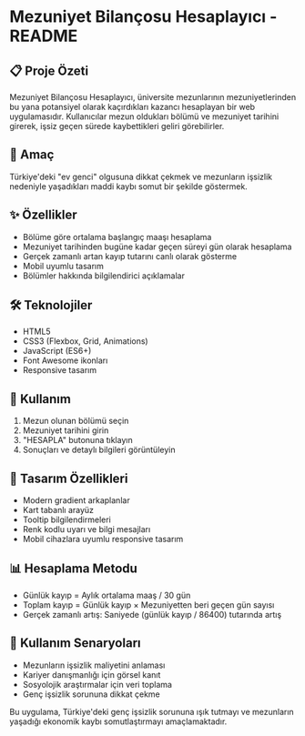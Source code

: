 # Mezuniyet Bilançosu Hesaplayıcı - README

## 📋 Proje Özeti
Mezuniyet Bilançosu Hesaplayıcı, üniversite mezunlarının mezuniyetlerinden bu yana potansiyel olarak kaçırdıkları kazancı hesaplayan bir web uygulamasıdır. Kullanıcılar mezun oldukları bölümü ve mezuniyet tarihini girerek, işsiz geçen sürede kaybettikleri geliri görebilirler.

## 🎯 Amaç
Türkiye'deki "ev genci" olgusuna dikkat çekmek ve mezunların işsizlik nedeniyle yaşadıkları maddi kaybı somut bir şekilde göstermek.

## ✨ Özellikler
- Bölüme göre ortalama başlangıç maaşı hesaplama
- Mezuniyet tarihinden bugüne kadar geçen süreyi gün olarak hesaplama
- Gerçek zamanlı artan kayıp tutarını canlı olarak gösterme
- Mobil uyumlu tasarım
- Bölümler hakkında bilgilendirici açıklamalar

## 🛠️ Teknolojiler
- HTML5
- CSS3 (Flexbox, Grid, Animations)
- JavaScript (ES6+)
- Font Awesome ikonları
- Responsive tasarım

## 📱 Kullanım
1. Mezun olunan bölümü seçin
2. Mezuniyet tarihini girin
3. "HESAPLA" butonuna tıklayın
4. Sonuçları ve detaylı bilgileri görüntüleyin

## 🎨 Tasarım Özellikleri
- Modern gradient arkaplanlar
- Kart tabanlı arayüz
- Tooltip bilgilendirmeleri
- Renk kodlu uyarı ve bilgi mesajları
- Mobil cihazlara uyumlu responsive tasarım

## 📊 Hesaplama Metodu
- Günlük kayıp = Aylık ortalama maaş / 30 gün
- Toplam kayıp = Günlük kayıp × Mezuniyetten beri geçen gün sayısı
- Gerçek zamanlı artış: Saniyede (günlük kayıp / 86400) tutarında artış

## 🔮 Kullanım Senaryoları
- Mezunların işsizlik maliyetini anlaması
- Kariyer danışmanlığı için görsel kanıt
- Sosyolojik araştırmalar için veri toplama
- Genç işsizlik sorununa dikkat çekme

Bu uygulama, Türkiye'deki genç işsizlik sorununa ışık tutmayı ve mezunların yaşadığı ekonomik kaybı somutlaştırmayı amaçlamaktadır.

